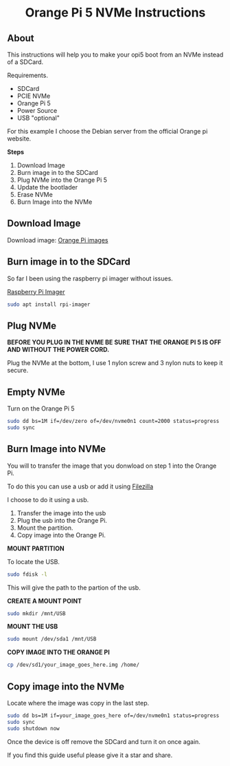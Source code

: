 <div align="center">
<h1>Orange Pi 5 NVMe Instructions</h1>
</div>

## About

This instructions will help you to make your opi5 boot from an NVMe instead of a SDCard.

Requirements.

- SDCard
- PCIE NVMe
- Orange Pi 5
- Power Source
- USB "optional"

For this example I choose the Debian server from the official Orange pi website. 

**Steps**
1. Download Image
1. Burn image in to the SDCard
1. Plug NVMe into the Orange Pi 5
1. Update the bootlader
1. Erase NVMe
1. Burn Image into the NVMe


## Download Image

<p>Download image: <a href="http://www.orangepi.org/html/hardWare/computerAndMicrocontrollers/service-and-support/Orange-pi-5.html">Orange Pi images</a></p>


## Burn image in to the SDCard

So far I been using the raspberry pi imager without issues.

<a href="https://www.raspberrypi.com/software/">Raspberry Pi Imager</a>

```bash
sudo apt install rpi-imager
```

## Plug NVMe

**BEFORE YOU PLUG IN THE NVME BE SURE THAT THE ORANGE PI 5 IS OFF AND WITHOUT THE POWER CORD.**

Plug the NVMe at the bottom, I use 1 nylon screw and 3 nylon nuts to keep it secure.

## Empty NVMe

Turn on the Orange Pi 5

```bash
sudo dd bs=1M if=/dev/zero of=/dev/nvme0n1 count=2000 status=progress
sudo sync
```

## Burn Image into NVMe

You will to transfer the image that you donwload on step 1 into the Orange Pi.

<p>

To do this you can use a usb or add it using <a href="https://filezilla-project.org/">Filezilla</a></p>


I choose to do it using a usb.

1. Transfer the image into the usb
1. Plug the usb into the Orange Pi.
1. Mount the partition.
1. Copy image into the  Orange Pi.

**MOUNT PARTITION**

To locate the USB.

```bash
sudo fdisk -l
```

This will give the path to the partion of the usb.

**CREATE A MOUNT POINT**

```bash
sudo mkdir /mnt/USB
```

**MOUNT THE USB**

```bash
sudo mount /dev/sda1 /mnt/USB
```

**COPY IMAGE INTO THE ORANGE PI**

```bash
cp /dev/sd1/your_image_goes_here.img /home/
```


## Copy image into the NVMe

Locate where the image was copy in the last step.


```bash
sudo dd bs=1M if=your_image_goes_here of=/dev/nvme0n1 status=progress
sudo sync
sudo shutdown now
```

Once the device is off remove the SDCard and turn it on once again.

If you find this guide useful please give it a star and share.
